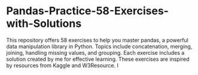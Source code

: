 # Pandas-Practice-58-Exercises-with-Solutions
This repository offers 58 exercises to help you master pandas, a powerful data manipulation library in Python. Topics include concatenation, merging, joining, handling missing values, and grouping. Each exercise includes a solution created by me for effective learning. These exercises are inspired by resources from Kaggle and W3Resource. I
